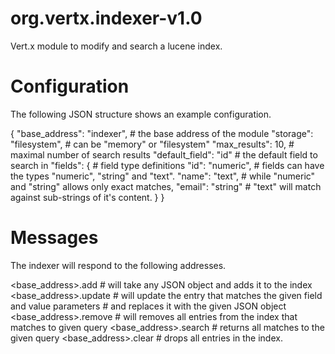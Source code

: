 org.vertx.indexer-v1.0
======================

Vert.x module to modify and search a lucene index.

Configuration
=============

The following JSON structure shows an example configuration.

{
  "base_address": "indexer",    # the base address of the module
  "storage": "filesystem",      # can be "memory" or "filesystem"
  "max_results": 10,            # maximal number of search results
  "default_field": "id"         # the default field to search in
  "fields": {                   # field type definitions
    "id": "numeric",            # fields can have the types "numeric", "string" and "text".
    "name": "text",             # while "numeric" and "string" allows only exact matches,
    "email": "string"           # "text" will match against sub-strings of it's content.
  }
}

Messages
========

The indexer will respond to the following addresses.

<base_address>.add      # will take any JSON object and adds it to the index
<base_address>.update   # will update the entry that matches the given field and value parameters
                        # and replaces it with the given JSON object
<base_address>.remove   # will removes all entries from the index that matches to given query
<base_address>.search   # returns all matches to the given query
<base_address>.clear    # drops all entries in the index.
